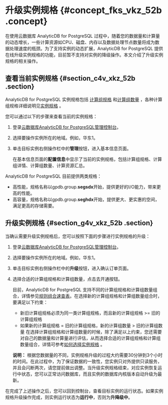 # 升级实例规格 {#concept_fks_vkz_52b .concept}

在使用云数据库 AnalyticDB for PostgreSQL 过程中，随着您的数据量和计算量的动态增长，一些计算资源如CPU、磁盘、内存以及数据处理节点数量将成为数据处理速度的瓶颈。为了支持实例的动态扩展，AnalyticDB for PostgreSQL 提供在线升级实例规格的功能，目前暂不支持对实例的降级操作。本文介绍了升级实例规格的相关操作。

## 查看当前实例规格 {#section_c4v_xkz_52b .section}

AnalyticDB for PostgreSQL 实例规格包括 [计算组规格](../../../../intl.zh-CN/产品简介/名词解释.md#) 和[计算组数量](../../../../intl.zh-CN/产品简介/名词解释.md#) ，各种计算组规格详细说明见[实例规格](../../../../intl.zh-CN/产品简介/实例规格及选型指导.md#) 。

您可以通过以下的步骤来查看当前的实例规格：

1.  登录[云数据库AnalyticDB for PostgreSQL管理控制台](https://gpdb.console.aliyun.com)。
2.  选择要操作实例所在的地域。例如，华东1。

3.  单击目标实例右侧操作栏中的**管理**按钮，进入基本信息页面。

    在基本信息页面的**配置信息**中显示了当前的实例规格，包括计算组规格、计算组详情、计算组数量、计算资源汇总。


AnalyticDB for PostgreSQL 目前提供两类规格：

-   高性能，规格名称以gpdb.group.**segsdx**开始，提供更好的I/O能力，带来更高的性能。
-   高容量，规格名称以gpdb.group.**seghdx**开始，提供更大、更实惠的空间，满足更高的存储需要。

## 升级实例规格 {#section_g4v_xkz_52b .section}

当确认需要升级实例规格后，您可以按照下面的步骤进行实例规格的升级：

1.  登录[云数据库AnalyticDB for PostgreSQL管理控制台](https://gpdb.console.aliyun.com)。
2.  选择要操作实例所在的地域。例如，华东1。

3.  单击目标实例右侧操作栏中的**升级**按钮，进入确认订单页面。

4.  选择合适的计算组规格和计算组数量，点击去开通按钮。

    目前，AnalyticDB for PostgreSQL 支持不同的计算组规格和计算组数量组合，详情参见[规则组合速查表](https://www.aliyun.com/price/product#/gpdb/detail)。在选择新的计算组规格和计算组数量组合时，要满足以下约束：

    -   新旧计算组规格必须为同一类计算组规格，而且新的计算组规格 \>= 旧的计算组规格
    -   如果新的计算组规格 = 旧的计算组规格，新的计算组数量 \> 旧的计算组数量
    在选择计算组规格和计算组数量的时候，除了满足以上约束，您还需要对自己的数据量和计算量进行评估，从而选择合适的计算组规格和计算组数量组合，详情可参考[如何选择实例规格](../../../../intl.zh-CN/常见问题/如何选择实例规格？.md#) 。

    **说明：** 根据您数据量的不同，实例规格升级的过程大约需要30分钟到3个小时的时间。在此过程中，为了保证数据的一致性，您实例只对外提供只读服务，并且会闪断两次，请您提前做出调整。当升级实例规格结束，对应实例恢复运行中状态，您可以正常访问数据库，而且实例的数据库内核版本自动升级为最新。


在完成了上述操作之后，您可以回到控制台，查看目标实例的运行状态。如果实例规格升级操作完成，则实例运行状态为**运行中**，否则为**升降级中**。

